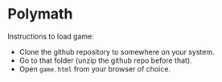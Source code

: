 # Polymath

Instructions to load game:

- Clone the github repository to somewhere on your system.
- Go to that folder (unzip the github repo before that).
- Open `game.html` from your browser of choice.

